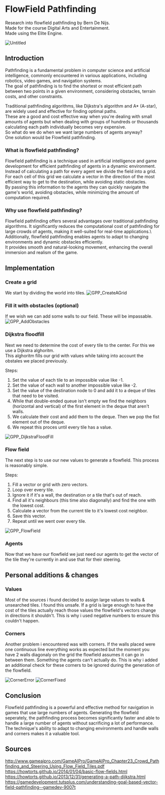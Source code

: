 # FlowField Pathfinding
 Research into flowfield pathfinding by Bern De Nijs.\
 Made for the course Digital Arts and Entertainment.\
 Made using the Elite Engine.

![Untitled](https://github.com/BernDeNijs/ResearchTopic/assets/114000661/fa625a1e-41f7-4b4e-b8cd-356a537458d1)


## Introduction
Pathfinding is a fundamental problem in computer science and artificial intelligence, commonly encountered in various applications, including robotics, video games, and navigation systems. \
The goal of pathfinding is to find the shortest or most efficient path between two points in a given environment, considering obstacles, terrain costs, and other constraints.

Traditional pathfinding algorithms, like Dijkstra's algorithm and A* (A-star), are widely used and effective for finding optimal paths. \
These are a good and cost effective way when you're dealing with small amounts of agents but when dealing with groups of hundreds or thousands calculating each path individually becomes very expensive.\
So what do we do when we want large numbers of agents anyway?\
One solution would be Flowfield pathfinding.

### What is flowfield pathfinding?

Flowfield pathfinding is a technique used in artificial intelligence and game development for efficient pathfinding of agents in a dynamic environment.\
Instead of calculating a path for every agent we divide the field into a grid. \
For each cell of this grid we calculate a vector in the direction of the most efficient way to get to the destination, while avoiding static obstacles.\
By passing this information to the agents they can quickly navigate the game's world, avoiding obstacles, while minimizing the amount of computation required.

### Why use flowfield pathfinding?

Flowfield pathfinding offers several advantages over traditional pathfinding algorithms. It significantly reduces the computational cost of pathfinding for large crowds of agents, making it well-suited for real-time applications.\ 
Additionally, flowfield pathfinding enables agents to adapt to changing environments and dynamic obstacles efficiently.\
It provides smooth and natural-looking movement, enhancing the overall immersion and realism of the game.

## Implementation
### Create a grid
We start by dividing the world into tiles.
![GPP_CreateAGrid](https://github.com/BernDeNijs/ResearchTopic/assets/114000661/ffa60716-a613-4d87-8f28-b813acc918c5)


### Fill it with obstacles (optional)
If we wish we can add some walls to our field. These will be impassable.
![GPP_AddObstacles](https://github.com/BernDeNijs/ResearchTopic/assets/114000661/31168a2f-4662-431b-b848-35039eaf5389)


### Dijkstra floodfill
Next we need to determine the cost of every tile to the center. For this we use a Dijkstra alghoritm. \
This alghoritm fills our grid with values while taking into account the obstales we placed previously.

Steps:
1. Set the value of each tile to an impossible value like -1.
2. Set the value of each wall to another impossible value like -2.
3. Set the value of the destination node to 0 and add it to a deque of tiles that need to be visited.
4. While that double-ended queue isn't empty we find the neighbors (horizontal and vertical) of the first element in the deque that aren't walls.
5. We calculate their cost and add them to the deque. Then we pop the fist element out of the deque.
6. We repeat this proces until every tile has a value.

![GPP_DijkstraFloodFill](https://github.com/BernDeNijs/ResearchTopic/assets/114000661/ce4c6752-0086-456e-9b6b-38ab47a620fd)


### Flow field
The next step is to use our new values to generate a flowfield. This process is reasonably simple.

Steps:
1. Fill a vector or grid with zero vectors.
2. Loop over every tile.
3. Ignore it if it's a wall, the destination or a tile that's out of reach.
4. Find all it's neighbours (this time also diagonally) and find the one with the lowest cost.
5. Calculate a vector from the current tile to it's lowest cost neighbor.
6. Save this vector.
7. Repeat until we went over every tile.

![GPP_FlowField](https://github.com/BernDeNijs/ResearchTopic/assets/114000661/82c34e58-81e9-461f-8a56-7f569e3db7d2)


### Agents
Now that we have our flowfield we just need our agents to get the vector of the tile they're currently in and use that for their steering.

## Personal additions & changes
### Values
Most of the sources i found decided to assign large values to walls & unsearched tiles. 
I found this unsafe.
If a grid is large enough to have the cost of the tiles actually reach those values the flowfield's vectors change in directions it shouldn't. This is why i used negative numbers to ensure this couldn't happen.

### Corners
Another problem i encountered was with corners. If the walls placed were one continuous line everything works as expected but the moment you have 2 walls diagonaly on the grid the flowfield assumes it can go in between them. Something the agents can't actually do.
This is why i added an additional check for these corners to be ignored during the generation of the flowfield.

![CornerError](https://github.com/BernDeNijs/ResearchTopic/assets/114000661/7301a398-0a33-4ea0-bd6b-8a8d52592fc6)
![CornerFixed](https://github.com/BernDeNijs/ResearchTopic/assets/114000661/2030bae4-5e42-45f9-ae39-7d069b369909)


## Conclusion

Flowfield pathfinding is a powerful and effective method for navigation in games that use large numbers of agents. Generating the flowfield seperately, the pathfinding process becomes significantly faster and able to handle a large number of agents without sacrificing a lot of performance. The technique's ability to adapt to changing environments and handle walls and corners makes it a valuable tool.

## Sources
http://www.gameaipro.com/GameAIPro/GameAIPro_Chapter23_Crowd_Pathfinding_and_Steering_Using_Flow_Field_Tiles.pdf
https://howtorts.github.io/2014/01/04/basic-flow-fields.html
https://howtorts.github.io/2013/12/31/generating-a-path-dijkstra.html
https://gamedevelopment.tutsplus.com/understanding-goal-based-vector-field-pathfinding--gamedev-9007t
